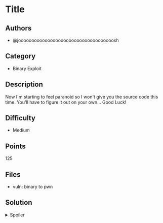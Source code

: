# Title

## Authors
- @joooooooooooooooooooooooooooooooooooosh

## Category
- Binary Exploit

## Description
Now I'm starting to feel paranoid so I won't give you the source code this time. You'll have to figure it out on your own... Good Luck!

## Difficulty
- Medium

## Points
125

## Files
- vuln: binary to pwn

## Solution
<details>
<summary>Spoiler</summary>

### Idea
Pretty similar to `no strings attached` but you don't have the source code to figure out what's changed...

### Walkthrough
1. You can either read the raw assembly of the program using something like `objdump`, or you can use a decompiler to read the C code using something like `Ghidra` or `Binary Ninja`.
2. We can see a slight change to the `vuln` function: instead of using scanf() to read user input, it gets once character at a time with fgetc() and ignores any A's or a's that it sees. This means if we want to overflow the buffer, we need to use another character (anything else will work).
3. The other crucial change is in main() - instead of checking if the return value of vuln() is not 0, it specifically checks if the return value of vuln() is equal to 0x4269. 0x42 is 'B' in ASCII and 0x69 is 'i' in ASCII, however due to something called 'little-endian' we need to supply our input sort of backwards - i.e. we should overwrite `is_admin` with iB instead of Bi.
4. The last crucial change to the code is the variables used in vuln(). There is now a40 byte buffer to store user input instead of a 20 byte buffer, and a new int variable used for the new user input logic lies in between the buffer and `is_admin`, meaning we need to provide 44 bytes of input before we start overwriting `is_admin`.

### Solution
`python2 -c "print 'B' * 44 + 'iB'" | vuln`

### Flag
`NEWBIE{h4v1ng_th3_c0de_sur3_h3lp5}`
</details>
